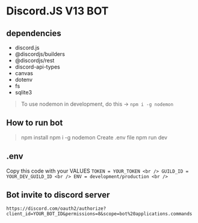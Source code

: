 # Discord.JS V13 BOT

## dependencies

- discord.js
- @discordjs/builders
- @discordjs/rest
- discord-api-types
- canvas
- dotenv
- fs
- sqlite3

> To use nodemon in development, do this -> ``npm i -g nodemon``

## How to run bot
> npm install
> npm i -g nodemon
> Create .env file
> npm run dev

## .env

Copy this code with your VALUES
``
TOKEN = YOUR_TOKEN <br />
GUILD_ID = YOUR_DEV_GUILD_ID <br />
ENV = development/production <br />
``

## Bot invite to discord server
``https://discord.com/oauth2/authorize?client_id=YOUR_BOT_ID&permissions=8&scope=bot%20applications.commands``